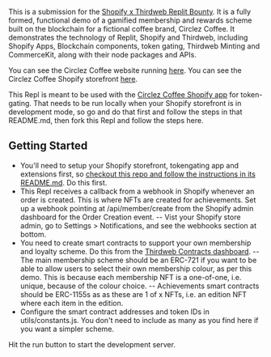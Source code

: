 This is a submission for the [Shopify x Thirdweb Replit Bounty](https://replit.com/bounties/@thirdwebShopify/build-a-shopify-bloc). It is a fully formed, functional demo of a gamified membership and rewards scheme built on the blockchain for a fictional coffee brand, Circlez Coffee. It demonstrates the technology of Replit, Shopify and Thirdweb, including Shopify Apps, Blockchain components, token gating, Thirdweb Minting and CommerceKit, along with their node packages and APIs.

You can see the Circlez Coffee website running [here](https://circlez-coffee.myshopify.com/).
You can see the Circlez Coffee Shopify storefront [here](https://circlez-coffee.myshopify.com/).

This Repl is meant to be used with the [Circlez Coffee Shopify app](https://github.com/richardrauser/circlez-coffee-shopify) for token-gating. That needs to be run locally when your Shopify storefront is in development mode, so go and do that first and follow the steps in that README.md, then fork this Repl and follow the steps here. 


## Getting Started

- You'll need to setup your Shopify storefront, tokengating app and extensions first, so [checkout this repo and follow the instructions in its README.md](https://github.com/richardrauser/circlez-coffee-shopify). Do this first.
- This Repl receives a callback from a webhook in Shopify whenever an order is created. This is where NFTs are created for achievements. Set up a webhook pointing at <your repl>/api/member/create from the Shopify admin dashboard for the Order Creation event.
-- Vist your Shopify store admin, go to Settings > Notifications, and see the webhooks section at bottom.
- You need to create smart contracts to support your own membership and loyalty scheme. Do this from the [Thirdweb Contracts dashboard](https://thirdweb.com/dashboard/contracts).
-- The main membership scheme should be an ERC-721 if you want to be able to allow users to select their own membership colour, as per this demo. This is because each membership NFT is a one-of-one, i.e. unique, because of the colour choice.
-- Achievements smart contracts should be ERC-1155s as as these are 1 of x NFTs, i.e. an edition NFT where each item in the edition.
- Configure the smart contract addresses and token IDs in utils/constants.js. You don't need to include as many as you find here if you want a simpler scheme.
 
Hit the run button to start the development server.
